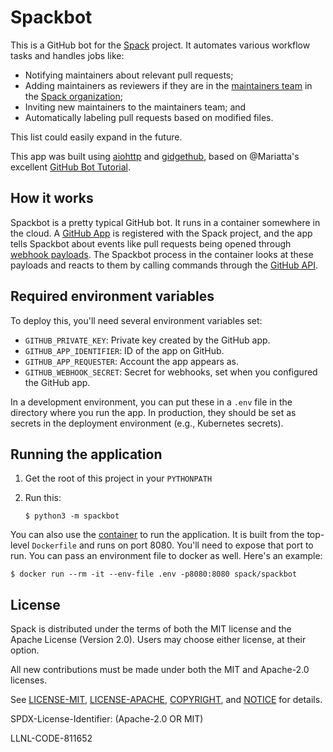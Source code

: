 # Spackbot

This is a GitHub bot for the [Spack](https://github.com/spack/spack)
project. It automates various workflow tasks and handles jobs like:

* Notifying maintainers about relevant pull requests;
* Adding maintainers as reviewers if they are in the
  [maintainers team](https://github.com/orgs/spack/teams/maintainers) in the
  [Spack organization](https://github.com/spack);
* Inviting new maintainers to the maintainers team; and
* Automatically labeling pull requests based on modified files.

This list could easily expand in the future.

This app was built using [aiohttp](https://github.com/aio-libs/aiohttp) and
[gidgethub](https://github.com/brettcannon/gidgethub), based on @Mariatta's
excellent
[GitHub Bot Tutorial](https://github-bot-tutorial.readthedocs.io/en/latest/).

## How it works

Spackbot is a pretty typical GitHub bot. It runs in a container somewhere in
the cloud. A
[GitHub App](https://docs.github.com/en/developers/apps/about-apps) is
registered with the Spack project, and the app tells Spackbot about events like
pull requests being opened through
[webhook payloads](https://docs.github.com/en/developers/webhooks-and-events/webhook-events-and-payloads).
The Spackbot process in the container looks at these payloads and reacts to
them by calling commands through the
[GitHub API](https://docs.github.com/en/rest).

## Required environment variables

To deploy this, you'll need several environment variables set:

* `GITHUB_PRIVATE_KEY`: Private key created by the GitHub app.
* `GITHUB_APP_IDENTIFIER`: ID of the app on GitHub.
* `GITHUB_APP_REQUESTER`: Account the app appears as.
* `GITHUB_WEBHOOK_SECRET`: Secret for webhooks, set when you configured the
  GitHub app.

In a development environment, you can put these in a `.env` file in the
directory where you run the app. In production, they should be set as
secrets in the deployment environment (e.g., Kubernetes secrets).

## Running the application

1. Get the root of this project in your `PYTHONPATH`
2. Run this:

   ```console
   $ python3 -m spackbot
   ```

You can also use the [container](https://hub.docker.com/r/spack/spackbot) to
run the application. It is built from the top-level `Dockerfile` and runs on
port 8080. You'll need to expose that port to run. You can pass an environment
file to docker as well. Here's an example:

```console
$ docker run --rm -it --env-file .env -p8080:8080 spack/spackbot
```

## License

Spack is distributed under the terms of both the MIT license and the
Apache License (Version 2.0). Users may choose either license, at their
option.

All new contributions must be made under both the MIT and Apache-2.0
licenses.

See [LICENSE-MIT](https://github.com/spack/spack-bot/blob/master/LICENSE-MIT),
[LICENSE-APACHE](https://github.com/spack/spack-bot/blob/master/LICENSE-APACHE),
[COPYRIGHT](https://github.com/spack/spack-bot/blob/master/COPYRIGHT), and
[NOTICE](https://github.com/spack/spack-bot/blob/master/NOTICE) for details.

SPDX-License-Identifier: (Apache-2.0 OR MIT)

LLNL-CODE-811652
